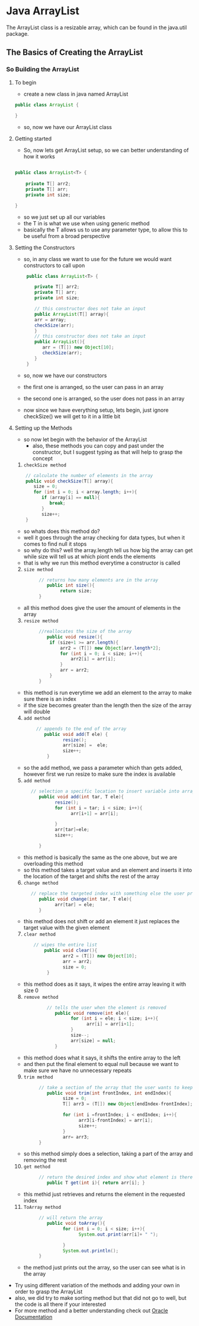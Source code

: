 # Java ArrayList

The ArrayList class is a resizable array, which can be found in the java.util package.


## The Basics of Creating the ArrayList  


### So Building the ArrayList

1. To begin
   - create a new class in java named ArrayList
    ```java
    public class ArrayList {
        
    }
    ```
    - so, now we have our ArrayList class
    
    
2. Getting started
    
    -  So, now lets get ArrayList setup, so we can better understanding of how it works
    ```java
    
    public class ArrayList<T> {
        
        private T[] arr2;
        private T[] arr;
        private int size;
   
    }
    ```
   - so we just set up all our variables
   - the T in <T> is what we use when using generic method
   - basically the T allows us to use any parameter type, to allow this to be useful from a broad perspective
   
  
3. Setting the Constructors
   - so, in any class we want to use for the future we would want constructors to call upon
   
     ```java
      public class ArrayList<T> {

         private T[] arr2;
         private T[] arr;
         private int size;
   
         // this constructor does not take an input
         public ArrayList(T[] array){
         arr = array;
         checkSize(arr);
         }
         // this constructor does not take an input
         public ArrayList(){
            arr = (T[]) new Object[10];
            checkSize(arr);
         }
      }
   - so, now we have our constructors
   - the first one is arranged, so the user can pass in an array
   - the second one is arranged, so the user does not pass in an array
   - now since we have everything setup, lets begin, just ignore checkSize() we will get to it in a little bit
   

4. Setting up the Methods 
   - so now let begin with the behavior of the ArrayList
      - also, these methods you can copy and past under the constructor, but I suggest typing as that will help to grasp the concept
   1.  ```checkSize method```
     ```java
         // calculate the number of elements in the array
         public void checkSize(T[] array){
            size = 0;
            for (int i = 0; i < array.length; i++){
               if (array[i] == null){
                  break;
               }
               size++;
         }
   ```
   - so whats does this method do?
   - well it goes through the array checking for data types, but when it comes to find null it stops
   - so why do this? well the array.length tell us how big the array can get while size will tell us at which piont ends the elements
   - that is why we run this method everytime a constructor is called
   2.  ```size method```
   ```java
            // returns how many elements are in the array
	           public int size(){
		            return size;
            }
   ```
   - all this method does give the user the amount of elements in the array
   3.  ```resize method```
   ```java
            //reallocates the size of the array
	           public void resize(){
                if (size+1 >= arr.length){
                    arr2 = (T[]) new Object[arr.length*2];
                    for (int i = 0; i < size; i++){
                        arr2[i] = arr[i];
                    }
                    arr = arr2;
                }
            }
   ```
   - this method is run everytime we add an element to the array to make sure there is an index
   - if the size becomes greater than the length then the size of the array will double
   4.  ```add method```
   ```java
           // appends to the end of the array
	          public void add(T ele) {
		             resize();
		             arr[size] =  ele;
		             size++;
	           }
   ```
   - so the add method, we pass a parameter which than gets added, however first we run resize to make sure the index is available
   5.  ```add method```
   ```java
         // selection a specific location to insert variable into array
	        public void add(int tar, T ele){
		          resize();
		          for (int i = tar; i < size; i++){
			            arr[i+1] = arr[i];

		          }
		          arr[tar]=ele;
		          size++;

	        }
   ```
   - this method is basically the same as the one above, but we are overloading this method
   - so this method takes a target value and an element and inserts it into the location of the target and shifts the rest of the array
   6.  ```change method```
   ```java
         // replace the targeted index with something else the user provides
	        public void change(int tar, T ele){
		          arr[tar] = ele;
	        }
   ```
   - this method does not shift or add an element it just replaces the target value with the given element
   7.  ```clear method```
   ```java
          // wipes the entire list
	          public void clear(){
		             arr2 = (T[]) new Object[10];
		             arr = arr2;
		             size = 0;
	           }
   ```
   - this method does as it says, it wipes the entire array leaving it with size 0
   8.  ```remove method```
   ```java
               // tells the user when the element is removed
	              public void remove(int ele){
		                for (int i = ele; i < size; i++){
			                  arr[i] = arr[i+1];
		                }
		                size--;
		                arr[size] = null;
	              }
   ```
   - this method does what it says, it shifts the entire array to the left
   - and then put the final element to equal null because we want to make sure we have no unnecessary repeats
   9.  ```trim method```
   ```java
            // take a section of the array that the user wants to keep and gets rid of the rest
	           public void trim(int frontIndex, int endIndex){
		             size = 0;
		             T[] arr3 = (T[]) new Object[endIndex-frontIndex];

		             for (int i =frontIndex; i < endIndex; i++){
			               arr3[i-frontIndex] = arr[i];
			               size++;
		             }
		             arr= arr3;
            }
   ```
   - so this method simply does a selection, taking a part of the array and removing the rest
   10.  ```get method```
   ```java
            // return the desired index and show what element is there
	           public T get(int i){ return arr[i]; }
   ```
   - this methid just retrieves and returns the element in the requested index
   11.  ```ToArray method```
   ```java
            // will return the array
	           public void toArray(){
		             for (int i = 0; i < size; i++){
			               System.out.print(arr[i]+ " ");

		             }
		             System.out.println();
            }
   ```
   - the method just prints out the array, so the user can see what is in the array



- Try using different variation of the methods and adding your own in order to grasp the ArrayList
- also, we did try to make sorting method but that did not go to well, but the code is all there if your interested
- For more method and a better understanding check out [Oracle Documentation](https://docs.oracle.com/javase/8/docs/api/java/util/ArrayList.html)




